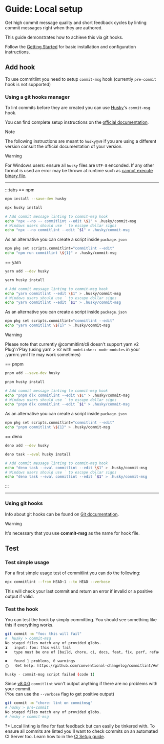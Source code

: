 # Guide: Local setup

Get high commit message quality and short feedback cycles by linting commit messages right when they are authored.

This guide demonstrates how to achieve this via git hooks.

Follow the [Getting Started](/guides/getting-started) for basic installation and configuration instructions.

## Add hook

To use commitlint you need to setup `commit-msg` hook (currently `pre-commit` hook is not supported)

### Using a git hooks manager

To lint commits before they are created you can use [Husky](https://typicode.github.io/husky/)'s `commit-msg` hook.

You can find complete setup instructions on the [official documentation](https://typicode.github.io/husky/get-started.html).

> [!NOTE]
> The following instructions are meant to `husky@v9` if you are using a different version
> consult the official documentation of your version.

> [!WARNING]
> For Windows users: ensure all `husky` files are `UTF-8` enconded. If any other format is used an error may be thrown at runtime such as [cannot execute binary file](https://github.com/typicode/husky/issues/1426).

---

:::tabs
== npm

```sh
npm install --save-dev husky

npx husky install

# Add commit message linting to commit-msg hook
echo "npx --no -- commitlint --edit \$1" > .husky/commit-msg
# Windows users should use ` to escape dollar signs
echo "npx --no commitlint --edit `$1" > .husky/commit-msg
```

As an alternative you can create a script inside `package.json`

```sh
npm pkg set scripts.commitlint="commitlint --edit"
echo "npm run commitlint \${1}" > .husky/commit-msg
```

== yarn

```sh
yarn add --dev husky

yarn husky install

# Add commit message linting to commit-msg hook
echo "yarn commitlint --edit \$1" > .husky/commit-msg
# Windows users should use ` to escape dollar signs
echo "yarn commitlint --edit `$1" > .husky/commit-msg
```

As an alternative you can create a script inside `package.json`

```sh
npm pkg set scripts.commitlint="commitlint --edit"
echo "yarn commitlint \${1}" > .husky/commit-msg
```

> [!WARNING]
> Please note that currently @commitlint/cli doesn't support yarn v2 Plug'n'Play (using yarn > v2 with `nodeLinker: node-modules` in your .yarnrc.yml file may work sometimes)

== pnpm

```sh
pnpm add --save-dev husky

pnpm husky install

# Add commit message linting to commit-msg hook
echo "pnpm dlx commitlint --edit \$1" > .husky/commit-msg
# Windows users should use ` to escape dollar signs
echo "pnpm dlx commitlint --edit `$1" > .husky/commit-msg
```

As an alternative you can create a script inside `package.json`

```sh
npm pkg set scripts.commitlint="commitlint --edit"
echo "pnpm commitlint \${1}" > .husky/commit-msg
```

== deno

```sh
deno add --dev husky

deno task --eval husky install

# Add commit message linting to commit-msg hook
echo "deno task --eval commitlint --edit \$1" > .husky/commit-msg
# Windows users should use ` to escape dollar signs
echo "deno task --eval commitlint --edit `$1" > .husky/commit-msg
```

:::

---

### Using git hooks

Info about git hooks can be found on [Git documentation](https://git-scm.com/book/en/v2/Customizing-Git-Git-Hooks).

> [!WARNING]
> It's necessary that you use **commit-msg** as the name for hook file.

## Test

### Test simple usage

For a first simple usage test of commitlint you can do the following:

```bash
npx commitlint --from HEAD~1 --to HEAD --verbose
```

This will check your last commit and return an error if invalid or a positive output if valid.

### Test the hook

You can test the hook by simply committing. You should see something like this if everything works.

```bash
git commit -m "foo: this will fail"
#  husky > commit-msg
No staged files match any of provided globs.
⧗   input: foo: this will fail
✖   type must be one of [build, chore, ci, docs, feat, fix, perf, refactor, revert, style, test] [type-enum]

✖   found 1 problems, 0 warnings
ⓘ   Get help: https://github.com/conventional-changelog/commitlint/#what-is-commitlint

husky - commit-msg script failed (code 1)
```

Since [v8.0.0](https://github.com/conventional-changelog/commitlint/releases/tag/v8.0.0) `commitlint` won't output anything if there are no problems with your commit.\
(You can use the `--verbose` flag to get positive output)

```bash
git commit -m "chore: lint on commitmsg"
# husky > pre-commit
No staged files match any of provided globs.
# husky > commit-msg
```

?> Local linting is fine for fast feedback but can easily be tinkered with. To ensure all commits are linted you'll want to check commits on an automated CI Server too. Learn how to in the [CI Setup guide](/guides/ci-setup).
